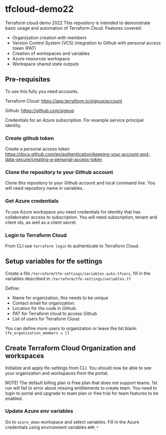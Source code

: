 # tfcloud-demo22
Terraform cloud demo 2022 
This repository is intended to demonstrate basic usage and automation of Terraform Cloud. Features covered:
- Organization creation with members
- Version Control System (VCS) integration to Github with personal access token (PAT)
- Creation of workspaces and variables
- Azure resources workspace
- Workspace shared state outputs

## Pre-requisites

To use this fully you need accounts.

Terraform Cloud:
https://app.terraform.io/signup/account

Github:
https://github.com/signup

Credentials for an Azure subscription. For example service principal identity.

### Create github token
Create a personal access token
https://docs.github.com/en/authentication/keeping-your-account-and-data-secure/creating-a-personal-access-token

### Clone the repository to your Github account

Clone this repository to your Github account and local command line. You will need repository name in variables.

### Get Azure credentials

To use Azure workspace you need credentials for identity that has collaborator access to subscription. You will need subscription, tenant and client ids, as well as a client secret.

### Login to Terraform Cloud

From CLI use `terraform login` to authenticate to Terraform Cloud.

## Setup variables for tfe settings

Create a file `/terraform/tfe-settings/variables.auto.tfvars`, fill in the variables described in `/terraform/tfe-settings/variables.tf`

Define:
- Name for organization, this needs to be unique
- Contact email for organization.
- Location for the code in Github. 
- PAT for Terraform cloud to access Github
- List of users for Terraform Cloud

You can define more users to organization or leave the list blank:
`tfe_organization_members = []`


## Create Terraform Cloud Organization and workspaces

Initialize and apply tfe-settings from CLI.
You should now be able to see your organization and workspaces from the portal.

NOTE! The default billing plan is Free plan that does not support teams. 1st run will
fail to error about missing entitlements to create team. You need to login to portal and
upgrade to team plan or free trial for team features to be enabled.

### Update Azure env variables

Go to `azure_demo` workspace and select variables. Fill in the Azure credentials using environment variables `ARM_*` 

